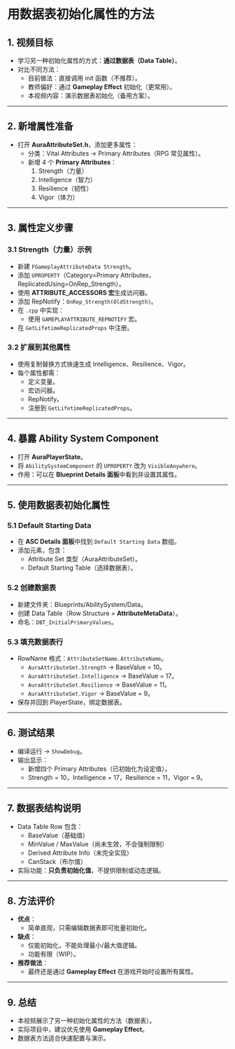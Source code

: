 # **用数据表初始化属性的方法**

## 1. 视频目标

- 学习另一种初始化属性的方式：**通过数据表（Data Table）**。
- 对比不同方法：
  - 目前做法：直接调用 init 函数（不推荐）。
  - 教师偏好：通过 **Gameplay Effect** 初始化（更常用）。
  - 本视频内容：演示数据表初始化（备用方案）。

------

## 2. 新增属性准备

- 打开 **AuraAttributeSet.h**，添加更多属性：
  - 分类：Vital Attributes → Primary Attributes（RPG 常见属性）。
  - 新增 4 个 **Primary Attributes**：
    1. Strength（力量）
    2. Intelligence（智力）
    3. Resilience（韧性）
    4. Vigor（体力）

------

## 3. 属性定义步骤

### 3.1 Strength（力量）示例

- 新建 `FGameplayAttributeData Strength`。
- 添加 `UPROPERTY`（Category=Primary Attributes，ReplicatedUsing=OnRep_Strength）。
- 使用 **ATTRIBUTE_ACCESSORS 宏**生成访问器。
- 添加 RepNotify：`OnRep_Strength(OldStrength)`。
- 在 `.cpp` 中实现：
  - 使用 `GAMEPLAYATTRIBUTE_REPNOTIFY` 宏。
- 在 `GetLifetimeReplicatedProps` 中注册。

### 3.2 扩展到其他属性

- 使用复制替换方式快速生成 Intelligence、Resilience、Vigor。
- 每个属性都需：
  - 定义变量。
  - 宏访问器。
  - RepNotify。
  - 注册到 `GetLifetimeReplicatedProps`。

------

## 4. 暴露 Ability System Component

- 打开 **AuraPlayerState**。
- 将 `AbilitySystemComponent` 的 `UPROPERTY` 改为 `VisibleAnywhere`。
- 作用：可以在 **Blueprint Details 面板**中看到并设置其属性。

------

## 5. 使用数据表初始化属性

### 5.1 Default Starting Data

- 在 **ASC Details 面板**中找到 `Default Starting Data` 数组。
- 添加元素，包含：
  - Attribute Set 类型（AuraAttributeSet）。
  - Default Starting Table（选择数据表）。

### 5.2 创建数据表

- 新建文件夹：Blueprints/AbilitySystem/Data。
- 创建 Data Table（Row Structure = **AttributeMetaData**）。
- 命名：`DBT_InitialPrimaryValues`。

### 5.3 填充数据表行

- RowName 格式：`AttributeSetName.AttributeName`。
  - `AuraAttributeSet.Strength` → BaseValue = 10。
  - `AuraAttributeSet.Intelligence` → BaseValue = 17。
  - `AuraAttributeSet.Resilience` → BaseValue = 11。
  - `AuraAttributeSet.Vigor` → BaseValue = 9。
- 保存并回到 PlayerState，绑定数据表。

------

## 6. 测试结果

- 编译运行 → `ShowDebug`。
- 输出显示：
  - 新增四个 Primary Attributes（已初始化为设定值）。
  - Strength = 10，Intelligence = 17，Resilience = 11，Vigor = 9。

------

## 7. 数据表结构说明

- Data Table Row 包含：
  - BaseValue（基础值）
  - MinValue / MaxValue（尚未生效，不会强制限制）
  - Derived Attribute Info（未完全实现）
  - CanStack（布尔值）
- 实际功能：**只负责初始化值**，不提供限制或动态逻辑。

------

## 8. 方法评价

- **优点**：
  - 简单直观，只需编辑数据表即可批量初始化。
- **缺点**：
  - 仅能初始化，不能处理最小/最大值逻辑。
  - 功能有限（WIP）。
- **推荐做法**：
  - 最终还是通过 **Gameplay Effect** 在游戏开始时设置所有属性。

------

## 9. 总结

- 本视频展示了另一种初始化属性的方法（数据表）。
- 实际项目中，建议优先使用 **Gameplay Effect**。
- 数据表方法适合快速配置与演示。

